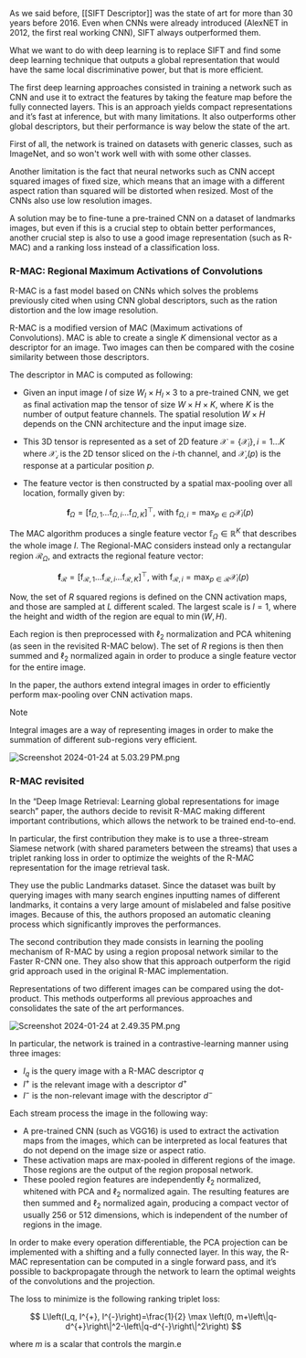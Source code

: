 As we said before, [[SIFT Descriptor]] was the state of art for more than 30 years before 2016. Even when CNNs were already introduced (AlexNET in 2012, the first real working CNN), SIFT always outperformed them.

What we want to do with deep learning is to replace SIFT and find some deep learning technique that outputs a global representation that would have the same local discriminative power, but that is more efficient.

The first deep learning approaches consisted in training a network such as CNN and use it to extract the features by taking the feature map before the fully connected layers. This is an approach yields compact representations and it’s fast at inference, but with many limitations. It also outperforms other global descriptors, but their performance is way below the state of the art.

First of all, the network is trained on datasets with generic classes, such as ImageNet, and so won't work well with with some other classes.

Another limitation is the fact that neural networks such as CNN accept squared images of fixed size, which means that an image with a different aspect ration than squared will be distorted when resized. Most of the CNNs also use low resolution images.

A solution may be to fine-tune a pre-trained CNN on a dataset of landmarks images, but even if this is a crucial step to obtain better performances, another crucial step is also to use a good image representation (such as R-MAC) and a ranking loss instead of a classification loss.

### R-MAC: Regional Maximum Activations of Convolutions

R-MAC is a fast model based on CNNs which solves the problems previously cited when using CNN global descriptors, such as the ration distortion and the low image resolution.

R-MAC is a modified version of MAC (Maximum activations of Convolutions). MAC is able to create a single $K$ dimensional vector as a descriptor for an image. Two images can then be compared with the cosine similarity between those descriptors.

The descriptor in MAC is computed as following:

- Given an input image $I$ of size $W_I \times H_I \times 3$ to a pre-trained CNN, we get as final activation map the tensor of size $W \times H \times K$, where $K$ is the number of output feature channels. The spatial resolution $W \times H$ depends on the CNN architecture and the input image size.
- This 3D tensor is represented as a set of 2D feature $\mathcal{X} = \{\mathcal{X}_i\}, i = 1 \dots K$ where $\mathcal{X_i}$ is the 2D tensor sliced on the $i$-th channel, and $\mathcal{X_i}(p)$ is the response at a particular position $p$.
- The feature vector is then constructed by a spatial max-pooling over all location, formally given by:
    
    $$
    \mathbf{f}_{\Omega}=\left[\mathrm{f}_{\Omega, 1} \ldots \mathrm{f}_{\Omega, i} \ldots \mathrm{f}_{\Omega, K}\right]^{\top} \text {, with } \mathrm{f}_{\Omega, i}=\max _{p \in \Omega} \mathcal{X}_i(p)
    $$
    

The MAC algorithm produces a single feature vector $\mathbb{f}_\Omega \in \mathbb{R}^ K$ that describes the whole image $I$. The Regional-MAC considers instead only a rectangular region $\mathcal{R}_ \Omega$, and extracts the regional feature vector:

$$
\mathbf{f}_{\mathcal{R}}=\left[\mathrm{f}_{\mathcal{R}, 1} \ldots \mathrm{f}_{\mathcal{R}, i} \ldots \mathrm{f}_{\mathcal{R}, K}\right]^{\top}\text {, with } \mathrm{f}_{\mathcal{R}, i}=\max _{p \in \mathcal{R}} \mathcal{X}_i(p)
$$

Now, the set of $R$ squared regions is defined on the CNN activation maps, and those are sampled at $L$ different scaled. The largest scale is $l = 1$, where the height and width of the region are equal to $\min(W, H)$.

Each region is then preprocessed with $\ell_2$ normalization and PCA whitening (as seen in the revisited R-MAC below). The set of $R$ regions is then then summed and $\ell_2$ normalized again in order to produce a single feature vector for the entire image.

In the paper, the authors extend integral images in order to efficiently perform max-pooling over CNN activation maps.

>[!Note]
Integral images are a way of representing images in order to make the summation of different sub-regions very efficient.

![Screenshot 2024-01-24 at 5.03.29 PM.png](Screenshot_2024-01-24_at_5.03.29_PM.png)

### R-MAC revisited

In the “Deep Image Retrieval: Learning global representations for image search” paper, the authors decide to revisit R-MAC making different important contributions, which allows the network to be trained end-to-end.

In particular, the first contribution they make is to use a three-stream Siamese network (with shared parameters between the streams) that uses a triplet ranking loss in order to optimize the weights of the R-MAC representation for the image retrieval task.

They use the public Landmarks dataset. Since the dataset was built by querying images with many search engines inputting names of different landmarks, it contains a very large amount of mislabeled and false positive images. Because of this, the authors proposed an automatic cleaning process which significantly improves the performances.

The second contribution they made consists in learning the pooling mechanism of R-MAC by using a region proposal network similar to the Faster R-CNN one. They also show that this approach outperform the rigid grid approach used in the original R-MAC implementation.

Representations of two different images can be compared using the dot-product. This methods outperforms all previous approaches and consolidates the sate of the art performances.

![Screenshot 2024-01-24 at 2.49.35 PM.png](Screenshot_2024-01-24_at_2.49.35_PM.png)

In particular, the network is trained in a contrastive-learning manner using three images:

- $I_q$ is the query image with a R-MAC descriptor $q$
- $I^+$ is the relevant image with a descriptor $d^ +$
- $I^-$ is the non-relevant image with the descriptor $d^ -$

Each stream process the image in the following way:

- A pre-trained CNN (such as VGG16) is used to extract the activation maps from the images, which can be interpreted as local features that do not depend on the image size or aspect ratio.
- These activation maps are max-pooled in different regions of the image. Those regions are the output of the region proposal network.
- These pooled region features are independently $\ell_2$ normalized, whitened with PCA and $\ell_2$ normalized again. The resulting features are then summed and $\ell_2$ normalized again, producing a compact vector of usually $256$ or $512$ dimensions, which is independent of the number of regions in the image.

In order to make every operation differentiable, the PCA projection can be implemented with a shifting and a fully connected layer. In this way, the R-MAC representation can be computed in a single forward pass, and it’s possible to backpropagate through the network to learn the optimal weights of the convolutions and the projection.

The loss to minimize is the following ranking triplet loss:

$$
L\left(I_q, I^{+}, I^{-}\right)=\frac{1}{2} \max \left(0, m+\left\|q-d^{+}\right\|^2-\left\|q-d^{-}\right\|^2\right)
$$

where $m$ is a scalar that controls the margin.e